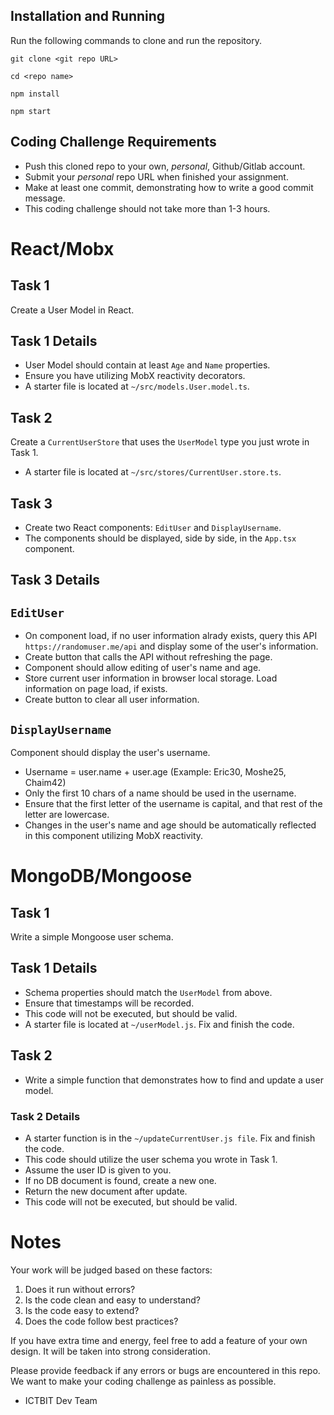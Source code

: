 ## Installation and Running

Run the following commands to clone and run the repository.

`git clone <git repo URL>`

`cd <repo name>`

`npm install`

`npm start`

## Coding Challenge Requirements

- Push this cloned repo to your own, _personal_, Github/Gitlab account.
- Submit your _personal_ repo URL when finished your assignment.
- Make at least one commit, demonstrating how to write a good commit message.
- This coding challenge should not take more than 1-3 hours.

# React/Mobx

## Task 1

Create a User Model in React.

## Task 1 Details

- User Model should contain at least `Age` and `Name` properties.
- Ensure you have utilizing MobX reactivity decorators.
- A starter file is located at `~/src/models.User.model.ts`.

## Task 2

Create a `CurrentUserStore` that uses the `UserModel` type you just wrote in Task 1.

- A starter file is located at `~/src/stores/CurrentUser.store.ts`.

## Task 3

- Create two React components: `EditUser` and `DisplayUsername`.
- The components should be displayed, side by side, in the `App.tsx` component.

## Task 3 Details

## `EditUser`

- On component load, if no user information alrady exists, query this API `https://randomuser.me/api` and display some of the user's information.
- Create button that calls the API without refreshing the page.
- Component should allow editing of user's name and age.
- Store current user information in browser local storage. Load information on page load, if exists.
- Create button to clear all user information.

## `DisplayUsername`

Component should display the user's username.

- Username = user.name + user.age (Example: Eric30, Moshe25, Chaim42)
- Only the first 10 chars of a name should be used in the username.
- Ensure that the first letter of the username is capital, and that rest of the letter are lowercase.
- Changes in the user's name and age should be automatically reflected in this component utilizing MobX reactivity.

# MongoDB/Mongoose

## Task 1

Write a simple Mongoose user schema.

## Task 1 Details

- Schema properties should match the `UserModel` from above.
- Ensure that timestamps will be recorded.
- This code will not be executed, but should be valid.
- A starter file is located at `~/userModel.js`. Fix and finish the code.

## Task 2

- Write a simple function that demonstrates how to find and update a user model.

### Task 2 Details

- A starter function is in the `~/updateCurrentUser.js file`. Fix and finish the code.
- This code should utilize the user schema you wrote in Task 1.
- Assume the user ID is given to you.
- If no DB document is found, create a new one.
- Return the new document after update.
- This code will not be executed, but should be valid.

# Notes

Your work will be judged based on these factors:

1. Does it run without errors?
2. Is the code clean and easy to understand?
3. Is the code easy to extend?
4. Does the code follow best practices?

If you have extra time and energy, feel free to add a feature of your own design. It will be taken into strong consideration.


Please provide feedback if any errors or bugs are encountered in this repo. We want to make your coding challenge as painless as possible.

- ICTBIT Dev Team
